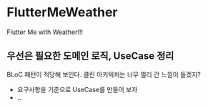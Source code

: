 # FlutterMeWeather

Flutter Me with Weather!!!

## 우선은 필요한 도메인 로직, UseCase 정리

BLoC 패턴이 적당해 보인다. 클린 아키텍처는 너무 멀리 간 느낌이 들겠지?

- 요구사항을 기준으로 UseCase를 만들어 보자
- ..
